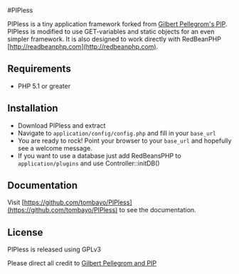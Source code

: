 #PIPless

PIPless is a tiny application framework forked from [Gilbert Pellegrom's PIP](http://gilbitron.github.com/PIP/). PIPless is modified to use GET-variables and static objects for an even simpler framework. It is also designed to work directly with RedBeanPHP [http://readbeanphp.com](http://redbeanphp.com).

## Requirements

* PHP 5.1 or greater

## Installation

* Download PIPless and extract
* Navigate to `application/config/config.php` and fill in your `base_url`
* You are ready to rock! Point your browser to your `base_url` and hopefully see a welcome message.
* If you want to use a database just add RedBeansPHP to `application/plugins` and use Controller::initDB()

## Documentation

Visit [https://github.com/tombayo/PIPless](https://github.com/tombayo/PIPless) to see the documentation.

## License

PIPless is released using GPLv3

Please direct all credit to [Gilbert Pellegrom and PIP](http://gilbitron.github.com/PIP/)
